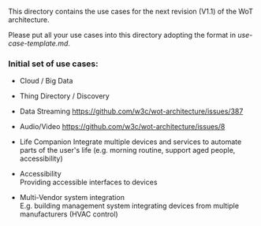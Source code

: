 This directory contains the use cases 
for the next revision (V1.1) of the WoT architecture.

Please put all your use cases into this directory adopting the format in <em>use-case-template.md</em>.

### Initial set of use cases:
- Cloud / Big Data

- Thing Directory / Discovery

- Data Streaming
https://github.com/w3c/wot-architecture/issues/387

- Audio/Video
https://github.com/w3c/wot-architecture/issues/8

- Life Companion
Integrate multiple devices and services to automate parts of the user's life 
(e.g. morning routine, support aged people, accessibility)

- Accessibility  
Providing accessible interfaces to devices

- Multi-Vendor system integration  
E.g. building management system integrating devices from multiple manufacturers (HVAC control)
